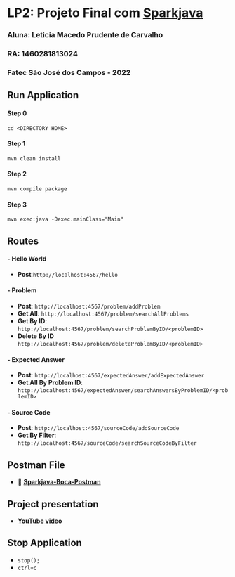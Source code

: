 # LP2: Projeto Final com [Sparkjava](https://sparkjava.com/)

### Aluna: Leticia Macedo Prudente de Carvalho
### RA: 1460281813024
### Fatec São José dos Campos - 2022

## Run Application 
####  Step 0
`cd <DIRECTORY HOME>`

####  Step 1
`mvn clean install`

####  Step 2
`mvn compile package`

####  Step 3
`mvn exec:java -Dexec.mainClass="Main"`

## Routes

#### - Hello World
- **Post**:`http://localhost:4567/hello`

#### - Problem
- **Post**:
`http://localhost:4567/problem/addProblem`
- **Get All**:
`http://localhost:4567/problem/searchAllProblems`
- **Get By ID**:
`http://localhost:4567/problem/searchProblemByID/<problemID>`
- **Delete By ID**
`http://localhost:4567/problem/deleteProblemByID/<problemID>`

#### - Expected Answer
- **Post**:
`http://localhost:4567/expectedAnswer/addExpectedAnswer`
- **Get All By Problem ID**:
`http://localhost:4567/expectedAnswer/searchAnswersByProblemID/<problemID>`

#### - Source Code
- **Post**: `http://localhost:4567/sourceCode/addSourceCode`
- **Get By Filter**: `http://localhost:4567/sourceCode/searchSourceCodeByFilter`

## Postman File
- 📄 [**Sparkjava-Boca-Postman**](/Postman/SparkjavaBOCA.postman_collection.json)

## Project presentation 
- [**YouTube video**](https://youtu.be/FNvHO5KnxgY)

## Stop Application
- `stop();`
- `ctrl+c`
